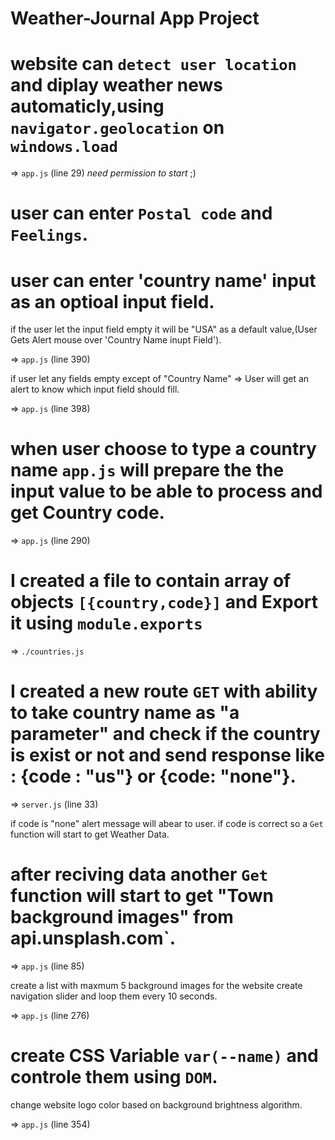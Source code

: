 # Weather-Journal App Project

# website can `detect user location` and diplay weather news automaticly,using `navigator.geolocation` on `windows.load`

=> `app.js` (line 29) _need permission to start_ ;)

# user can enter `Postal code` and `Feelings`.

# user can enter 'country name' input as an optioal input field.

if the user let the input field empty it will be "USA" as a default value,(User Gets Alert mouse over 'Country Name inupt Field').

=> `app.js` (line 390)

if user let any fields empty except of "Country Name" => User will get an alert to know which input field should fill.

=> `app.js` (line 398)

# when user choose to type a country name `app.js` will prepare the the input value to be able to process and get Country code.

=> `app.js` (line 290)

# I created a file to contain array of objects `[{country,code}]` and Export it using `module.exports`

=> `./countries.js`

# I created a new route `GET` with ability to take country name as "a parameter" and check if the country is exist or not and send response like : {code : "us"} or {code: "none"}.

=> `server.js` (line 33)

if code is "none" alert message will abear to user.
if code is correct so a `Get` function will start to get Weather Data.

# after reciving data another `Get` function will start to get "Town background images" from api.unsplash.com`.

=> `app.js` (line 85)

create a list with maxmum 5 background images for the website
create navigation slider and loop them every 10 seconds.

=> `app.js` (line 276)

# create CSS Variable `var(--name)` and controle them using `DOM`.

change website logo color based on background brightness algorithm.

=> `app.js` (line 354)
